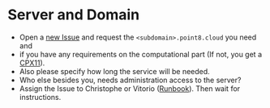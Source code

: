 # Server and Domain

* Open a [new Issue](https://git.point-8.de/it/tachyon/-/issues/new) and request the `<subdomain>.point8.cloud` you need and 
* if you have any requirements on the computational part (If not, you get a [CPX11](https://www.hetzner.com/de/cloud)).
* Also please specify how long the service will be needed.
* Who else besides you, needs administration access to the server?
* Assign the Issue to Christophe or Vitorio ([Runbook](https://git.point-8.de/it/tachyon/-/blob/main/runbooks/service-templates.md)). Then wait for instructions. 
